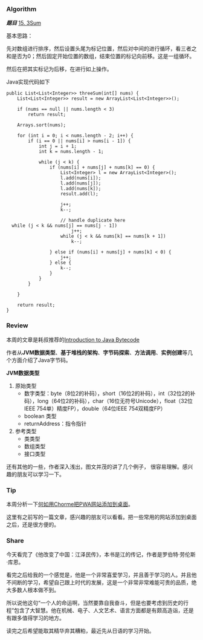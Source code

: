 ### Algorithm

 ***题目***  [15. 3Sum](https://leetcode.com/problems/3sum/description/) 

基本思路：

先对数组进行排序，然后设置头尾为标记位置，然后对中间的进行循环，看三者之和是否为0；然后固定开始位置的数组，结束位置的标记向前移。这是一组循环。

然后在把其实标记为后移，在进行如上操作。


Java实现代码如下

```
public List<List<Integer>> threeSum(int[] nums) {
    List<List<Integer>> result = new ArrayList<List<Integer>>();

    if (nums == null || nums.length < 3)
        return result;

    Arrays.sort(nums);

    for (int i = 0; i < nums.length - 2; i++) {
        if (i == 0 || nums[i] > nums[i - 1]) {
            int j = i + 1;
            int k = nums.length - 1;

            while (j < k) {
                if (nums[i] + nums[j] + nums[k] == 0) {
                    List<Integer> l = new ArrayList<Integer>();
                    l.add(nums[i]);
                    l.add(nums[j]);
                    l.add(nums[k]);
                    result.add(l);

                    j++;
                    k--;

                    // handle duplicate here
  while (j < k && nums[j] == nums[j - 1])
                        j++;
                    while (j < k && nums[k] == nums[k + 1])
                        k--;

                } else if (nums[i] + nums[j] + nums[k] < 0) {
                    j++;
                } else {
                    k--;
                }
            }
        }

    }

    return result;
}
```


### Review


本周的文章是耗叔推荐的[Introduction to Java Bytecode](https://dzone.com/articles/introduction-to-java-bytecode) 

作者从**JVM数据类型**、**基于堆栈的架构**、**字节码探索**、**方法调用**、**实例创建**等几个方面介绍了Java字节码。

**JVM数据类型**
1. 原始类型
	*	数字类型：byte（8位2的补码），short（16位2的补码），int（32位2的补码），long（64位2的补码），char（16位无符号Unicode），float（32位IEEE 754单）精度FP），double（64位IEEE 754双精度F​​P）
	*	boolean 类型
	*	returnAddress：指令指针
1. 参考类型
	*   类类型
	*   数组类型
	*   接口类型

还有其他的一些，作者深入浅出，图文并茂的讲了几个例子， 很容易理解。感兴趣的朋友可以学习一下。


### Tip

本周分析一下[何如用Chorme把PWA网站添加到桌面](https://wyb1992.github.io/2018/06/02/%E4%BD%95%E5%A6%82%E7%94%A8Chorme%E6%8A%8APWA%E7%BD%91%E7%AB%99%E6%B7%BB%E5%8A%A0%E5%88%B0%E6%A1%8C%E9%9D%A2/)。

这里有之前写的一篇文章，感兴趣的朋友可以看看。把一些常用的网站添加到桌面之后，还是很方便的。


### Share

今天看完了《他改变了中国：江泽民传》，本书是江的传记，作者是罗伯特·劳伦斯·库恩。

看完之后给我的一个感觉是，他是一个非常喜爱学习，并且善于学习的人。并且他不间断的学习，希望自己跟上时代的发展，这是一个非常非常难能可贵的品质，绝大多数人根本做不到。

所以说他这句“一个人的命运啊，当然要靠自我奋斗，但是也要考虑到历史的行程”包含了大智慧。他在机械、电子、人文艺术、语言方面都是有颇高造诣，还是有跟多值得学习的地方。

读完之后希望能取其精华弃其糟粕，最近先从日语的学习开始。